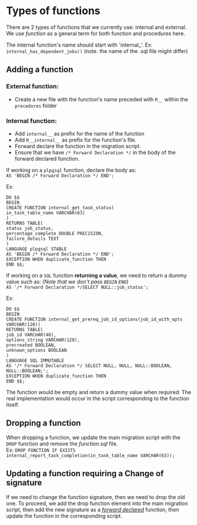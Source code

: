 # Types of functions

There are 2 types of functions that we currently use: internal and external. We use _function_ as a general term for both function and 
procedures here.

The internal function's name should start with 'internal_'. Ex: `internal_has_dependent_jobs()` (note. the name of the .sql file might 
differ)

## Adding a function

### External function:
- Create a new file with the function's name preceded with `R__` within the `procedures` folder  
### Internal function:
- Add `internal__` as prefix for the name of the function 
- Add `R__internal__` as prefix for the function's file.
- Forward declare the function in the migration script. 
- Ensure that we have `/* Forward Declaration */` in the body of the forward declared function.

If working on a `plpgsql` function, declare the body as:  
`AS 'BEGIN /* Forward Declaration */ END';`  

Ex:  

    DO $$
    BEGIN
    CREATE FUNCTION internal_get_task_status(
    in_task_table_name VARCHAR(63)
    )
    RETURNS TABLE(
    status job_status,
    percentage_complete DOUBLE PRECISION,
    failure_details TEXT
    )
    LANGUAGE plpgsql STABLE
    AS 'BEGIN /* Forward Declaration */ END';
    EXCEPTION WHEN duplicate_function THEN
    END $$;  

If working on a `SQL` function **returning a value**, we need to return a dummy value such as: _(Note that we don't pass `BEGIN` `END`)_  
`AS '/* Forward Declaration */SELECT NULL::job_status';`  

Ex:  

    DO $$
    BEGIN
    CREATE FUNCTION internal_get_prereq_job_id_options(job_id_with_opts VARCHAR(128))
    RETURNS TABLE(
    job_id VARCHAR(48),
    options_string VARCHAR(128),
    precreated BOOLEAN,
    unknown_options BOOLEAN
    )
    LANGUAGE SQL IMMUTABLE
    AS '/* Forward Declaration */ SELECT NULL, NULL, NULL::BOOLEAN, NULL::BOOLEAN;';
    EXCEPTION WHEN duplicate_function THEN
    END $$;

The function would be empty and return a dummy value when required. The real implementation would occur in the script corresponding to 
the function itself.

## Dropping a function
When dropping a function, we update the main migration script with the `DROP` function and remove the _function.sql_ file.  
Ex: `DROP FUNCTION IF EXISTS internal_report_task_completion(in_task_table_name VARCHAR(63));`

## Updating a function requiring a Change of signature

If we need to change the function signature, then we need to drop the old one. To proceed, we add the drop function element into the 
main migration script, then add the new signature as a [_forward declared_]() function, then update the function in the corresponding 
script.

